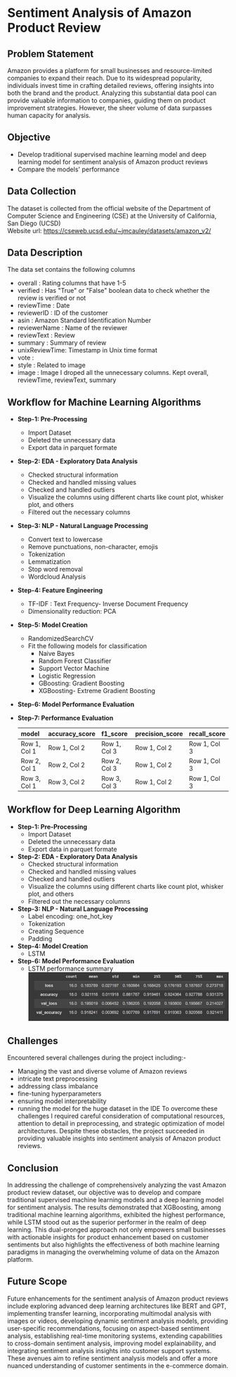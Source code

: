 # Sentiment Analysis of Amazon Product Review
## Problem Statement
Amazon provides a platform for small businesses and resource-limited companies to expand their reach. Due to its widespread popularity, individuals invest time in crafting detailed reviews, offering insights into both the brand and the product. Analyzing this substantial data pool can provide valuable information to companies, guiding them on product improvement strategies. However, the sheer volume of data surpasses human capacity for analysis.
## Objective
 * Develop traditional supervised machine learning model and deep learning model for sentiment analysis of Amazon product reviews 
 * Compare the models' performance

## Data Collection
The dataset is collected from the official website of the Department of Computer Science and Engineering (CSE) at the University of California, San Diego (UCSD) <br>
Website url: https://cseweb.ucsd.edu/~jmcauley/datasets/amazon_v2/

## Data Description
The data set contains the following columns <br>
* overall : Rating columns that have 1-5
* verified : Has "True" or "False" boolean data to check whether the review is verified or not
* reviewTime : Date
* reviewerID : ID of the customer
* asin : Amazon Standard Identification Number
* reviewerName : Name of the reviewer
* reviewText : Review
* summary : Summary of review
* unixReviewTime: Timestamp in Unix time format
* vote :
* style : Related to image
* image : Image
I droped all the unnecessary columns. Kept  overall, reviewTime, reviewText, summary

## Workflow for Machine Learning Algorithms
* **Step-1: Pre-Processing**
   * Import Dataset
   * Deleted the unnecessary data
   * Export data in parquet formate
     <br>
* **Step-2:  EDA - Exploratory Data Analysis**
  * Checked structural information
  * Checked and handled missing values
  * Checked and handled outliers
  * Visualize the columns using different charts like count plot, whisker plot, and others
  * Filtered out the necessary columns
* **Step-3:  NLP - Natural Language Processing**
  * Convert text to lowercase
  * Remove punctuations, non-character, emojis
  * Tokenization
  * Lemmatization
  * Stop word removal
  * Wordcloud Analysis
* **Step-4:  Feature Engineering**
  * TF-IDF : Text Frequency- Inverse Document Frequency
  * Dimensionality reduction: PCA
* **Step-5:  Model Creation**
  * RandomizedSearchCV
  * Fit the following models for classification
    * Naive Bayes
    * Random Forest Classifier
    * Support Vector Machine
    * Logistic Regression
    * GBoosting: Gradient Boosting
    * XGBoosting- Extreme Gradient Boosting
* **Step-6:  Model Performance Evaluation**
* **Step-7: Performance Evaluation**
  
  | model | accuracy_score | f1_score | precision_score | recall_score |
  |----------|----------|----------|----------|----------|
  | Row 1, Col 1 | Row 1, Col 2 | Row 1, Col 3 |Row 1, Col 2 | Row 1, Col 3 |
  | Row 2, Col 1 | Row 2, Col 2 | Row 2, Col 3 |Row 1, Col 2 | Row 1, Col 3 |
  | Row 3, Col 1 | Row 3, Col 2 | Row 3, Col 3 |Row 1, Col 2 | Row 1, Col 3 |
## Workflow for Deep Learning Algorithm
* **Step-1: Pre-Processing**
   * Import Dataset
   * Deleted the unnecessary data
   * Export data in parquet formate
     <br>
* **Step-2:  EDA - Exploratory Data Analysis**
  * Checked structural information
  * Checked and handled missing values
  * Checked and handled outliers
  * Visualize the columns using different charts like count plot, whisker plot, and others
  * Filtered out the necessary columns
* **Step-3:  NLP - Natural Language Processing**
  * Label encoding: one_hot_key
  * Tokenization
  * Creating Sequence
  * Padding
* **Step-4:  Model Creation**
  * LSTM
* **Step-6:  Model Performance Evaluation** <br>
  * LSTM performance summary
   ![LSTM performance summary](https://github.com/RoksanaMaya/-Amazon-Product-Review-Sentiment-Analysis/blob/main/Screenshot_2.jpg)

## Challenges
Encountered several challenges during the project including:-
 * Managing the vast and diverse volume of Amazon reviews
 * intricate text preprocessing
 * addressing class imbalance
 * fine-tuning hyperparameters
 * ensuring model interpretability
 * running the model for the huge dataset in the IDE
To overcome these challenges I required careful consideration of computational resources, attention to detail in preprocessing, and strategic optimization of model architectures. Despite these obstacles, the project succeeded in providing valuable insights into sentiment analysis of Amazon product reviews.
## Conclusion

In addressing the challenge of comprehensively analyzing the vast Amazon product review dataset, our objective was to develop and compare traditional supervised machine learning models and a deep learning model for sentiment analysis. The results demonstrated that XGBoosting, among traditional machine learning algorithms, exhibited the highest performance, while LSTM stood out as the superior performer in the realm of deep learning. This dual-pronged approach not only empowers small businesses with actionable insights for product enhancement based on customer sentiments but also highlights the effectiveness of both machine learning paradigms in managing the overwhelming volume of data on the Amazon platform.
## Future Scope
Future enhancements for the sentiment analysis of Amazon product reviews include exploring advanced deep learning architectures like BERT and GPT, implementing transfer learning, incorporating multimodal analysis with images or videos, developing dynamic sentiment analysis models, providing user-specific recommendations, focusing on aspect-based sentiment analysis, establishing real-time monitoring systems, extending capabilities to cross-domain sentiment analysis, improving model explainability, and integrating sentiment analysis insights into customer support systems. These avenues aim to refine sentiment analysis models and offer a more nuanced understanding of customer sentiments in the e-commerce domain.
